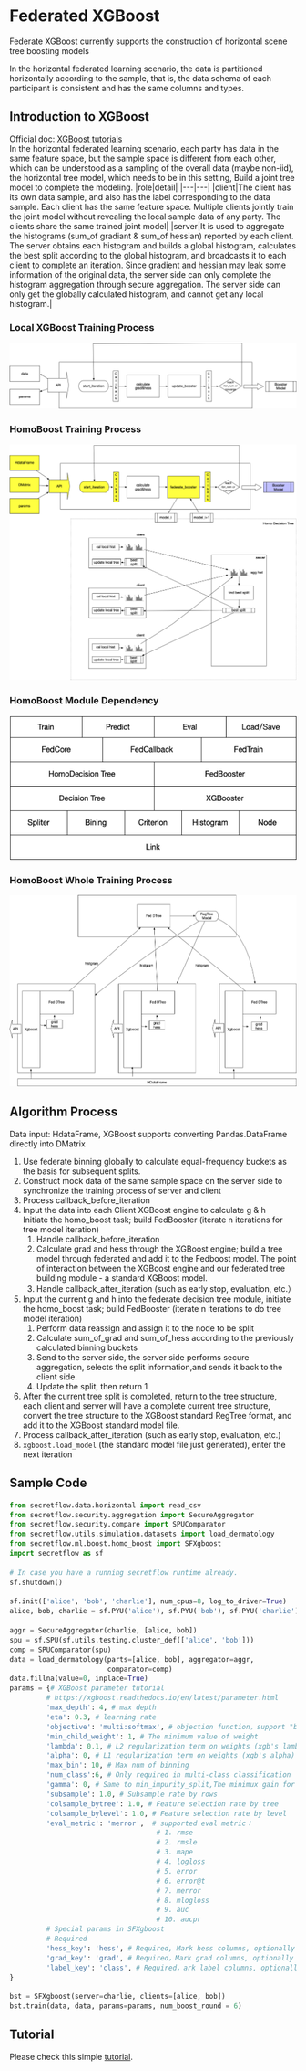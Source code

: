 # Federated XGBoost
Federate XGBoost currently supports the construction of horizontal scene tree boosting models

In the horizontal federated learning scenario, the data is partitioned horizontally according to the sample, that is, the data schema of each participant is consistent and has the same columns and types.

## Introduction to XGBoost
Official doc: [XGBoost tutorials](https://xgboost.readthedocs.io/en/latest/tutorials/index.html)  
In the horizontal federated learning scenario, each party has data in the same feature space, but the sample space is different from each other, which can be understood as a sampling of the overall data (maybe non-iid), the horizontal tree model, which needs to be in this setting, Build a joint tree model to complete the modeling.
|role|detail|
|---|---|
|client|The client has its own data sample, and also has the label corresponding to the data sample. Each client has the same feature space. Multiple clients jointly train the joint model without revealing the local sample data of any party. The clients share the same trained joint model|
|server|It is used to aggregate the histograms (sum_of gradiant & sum_of hessian) reported by each client. The server obtains each histogram and builds a global histogram, calculates the best split according to the global histogram, and broadcasts it to each client to complete an iteration. Since gradient and hessian may leak some information of the original data, the server side can only complete the histogram aggregation through secure aggregation. The server side can only get the globally calculated histogram, and cannot get any local histogram.|

### Local XGBoost Training Process
![xgb_1](resources/xgb_1.png)

### HomoBoost Training Process
![xgb_2](resources/xgb_2.png)
### HomoBoost Module Dependency
![xgb_3](resources/xgb_3.png)
### HomoBoost Whole Training Process
![xgb_4](resources/xgb_4.png)
## Algorithm Process 
Data input: HdataFrame, XGBoost supports converting Pandas.DataFrame directly into DMatrix
1. Use federate binning globally to calculate equal-frequency buckets as the basis for subsequent splits.
2. Construct mock data of the same sample space on the server side to synchronize the training process of server and client
3. Process callback_before_iteration
4. Input the data into each Client XGBoost engine to calculate g & h  
   Initiate the homo_boost task; build FedBooster (iterate n iterations for tree model iteration)  
    1. Handle callback_before_iteration  
    1. Calculate grad and hess through the XGBoost engine; build a tree model through federated and add it to the Fedboost model. The point of interaction between the XGBoost engine and our federated tree building module - a standard XGBoost model.  
    1. Handle callback_after_iteration (such as early stop, evaluation, etc.）  
5. Input the current g and h into the federate decision tree module, initiate the homo_boost task; build FedBooster (iterate n iterations to do tree model iteration)  
    1. Perform data reassign and assign it to the node to be split  
    1. Calculate sum_of_grad and sum_of_hess according to the previously calculated binning buckets  
    1. Send to the server side, the server side performs secure aggregation, selects the split information,and sends it back to the client side.  
    1. Update the split, then return 1  
6. After the current tree split is completed, return to the tree structure, each client and server will have a complete current tree structure, convert the tree structure to the XGBoost standard RegTree format, and add it to the XGBoost standard model file.
7. Process callback_after_iteration (such as early stop, evaluation, etc.)
8. `xgboost.load_model` (the standard model file just generated), enter the next iteration


## Sample Code
```python
from secretflow.data.horizontal import read_csv
from secretflow.security.aggregation import SecureAggregator
from secretflow.security.compare import SPUComparator
from secretflow.utils.simulation.datasets import load_dermatology
from secretflow.ml.boost.homo_boost import SFXgboost
import secretflow as sf

# In case you have a running secretflow runtime already.
sf.shutdown()

sf.init(['alice', 'bob', 'charlie'], num_cpus=8, log_to_driver=True)
alice, bob, charlie = sf.PYU('alice'), sf.PYU('bob'), sf.PYU('charlie')

aggr = SecureAggregator(charlie, [alice, bob])
spu = sf.SPU(sf.utils.testing.cluster_def(['alice', 'bob']))
comp = SPUComparator(spu)
data = load_dermatology(parts=[alice, bob], aggregator=aggr,
                        comparator=comp)
data.fillna(value=0, inplace=True)
params = {# XGBoost parameter tutorial
         # https://xgboost.readthedocs.io/en/latest/parameter.html
         'max_depth': 4, # max depth
         'eta': 0.3, # learning rate
         'objective': 'multi:softmax', # objection function，support "binary:logistic","reg:logistic","multi:softmax","multi:softprob","reg:squarederror"
         'min_child_weight': 1, # The minimum value of weight
         'lambda': 0.1, # L2 regularization term on weights (xgb's lambda)
         'alpha': 0, # L1 regularization term on weights (xgb's alpha)
         'max_bin': 10, # Max num of binning
         'num_class':6, # Only required in multi-class classification
         'gamma': 0, # Same to min_impurity_split,The minimux gain for a split
         'subsample': 1.0, # Subsample rate by rows
         'colsample_bytree': 1.0, # Feature selection rate by tree
         'colsample_bylevel': 1.0, # Feature selection rate by level
         'eval_metric': 'merror',  # supported eval metric：
                                    # 1. rmse
                                    # 2. rmsle
                                    # 3. mape
                                    # 4. logloss
                                    # 5. error
                                    # 6. error@t
                                    # 7. merror
                                    # 8. mlogloss
                                    # 9. auc
                                    # 10. aucpr
         # Special params in SFXgboost
         # Required
         'hess_key': 'hess', # Required, Mark hess columns, optionally choosing a column name that is not in the data set
         'grad_key': 'grad', # Required，Mark grad columns, optionally choosing a column name that is not in the data set
         'label_key': 'class', # Required，ark label columns, optionally choosing a column name that is not in the data set
}

bst = SFXgboost(server=charlie, clients=[alice, bob])
bst.train(data, data, params=params, num_boost_round = 6)

```

## Tutorial

Please check this simple [tutorial](../../../tutorial/Federated_Xgboost.ipynb).
